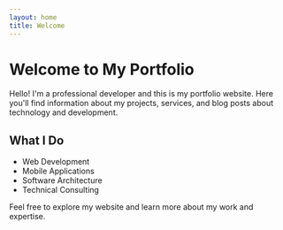 ```yaml
---
layout: home
title: Welcome
---
```


# Welcome to My Portfolio

Hello! I'm a professional developer and this is my portfolio website. Here you'll find information about my projects, services, and blog posts about technology and development.

## What I Do

- Web Development
- Mobile Applications
- Software Architecture
- Technical Consulting

Feel free to explore my website and learn more about my work and expertise. 